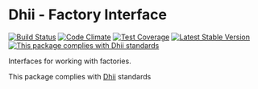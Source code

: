 # Dhii - Factory Interface

[![Build Status](https://travis-ci.org/dhii/factory-interface.svg?branch=master)](https://travis-ci.org/dhii/factory-interface)
[![Code Climate](https://codeclimate.com/github/dhii/factory-interface/badges/gpa.svg)](https://codeclimate.com/github/dhii/factory-interface)
[![Test Coverage](https://codeclimate.com/github/dhii/factory-interface/badges/coverage.svg)](https://codeclimate.com/github/dhii/factory-interface/coverage)
[![Latest Stable Version](https://poser.pugx.org/dhii/factory-interface/version)](https://packagist.org/packages/dhii/factory-interface)
[![This package complies with Dhii standards](https://img.shields.io/badge/Dhii-Compliant-green.svg?style=flat-square)][Dhii]

Interfaces for working with factories.


This package complies with [Dhii] standards

[Dhii]: https://github.com/Dhii/dhii
